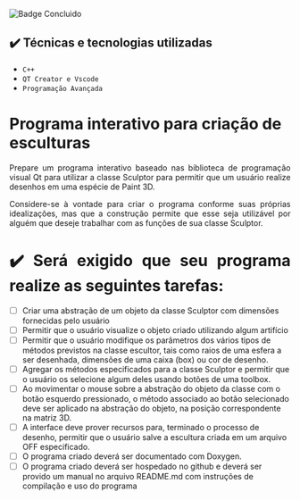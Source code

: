![Badge Concluido](http://img.shields.io/static/v1?label=STATUS&message=%20Construindo&color=BLUE&style=for-the-badge)

## ✔️ Técnicas e tecnologias utilizadas

- ``C++``
- ``QT Creator e Vscode``
- ``Programação Avançada``


# Programa interativo para criação de esculturas
<p align="justify">Prepare um programa interativo baseado nas biblioteca de programação visual Qt para utilizar a classe Sculptor para permitir que um usuário realize desenhos em uma espécie de Paint 3D.</p>

<p align="justify">Considere-se à vontade para criar o programa conforme suas próprias idealizações, mas que a construção permite que esse seja utilizável por alguém que deseje trabalhar com as funções de sua classe Sculptor.</p>

<h1 align="justify">✔️ Será exigido que seu programa realize as seguintes tarefas:</h1>

- [ ] Criar uma abstração de um objeto da classe Sculptor com dimensões fornecidas pelo usuário
- [ ] Permitir que o usuário visualize o objeto criado utilizando algum artifício
- [ ] Permitir que o usuário modifique os parâmetros dos vários tipos de métodos previstos na classe escultor, tais como raios de uma esfera a ser desenhada, dimensões de uma caixa (box) ou cor de desenho.
- [ ] Agregar os métodos especificados para a classe Sculptor e permitir que o usuário os selecione algum deles usando botões de uma toolbox.
- [ ] Ao movimentar o mouse sobre a abstração do objeto da classe com o botão esquerdo pressionado, o método associado ao botão selecionado deve ser aplicado na abstração do objeto, na posição correspondente na matriz 3D.
- [ ] A interface deve prover recursos para, terminado o processo de desenho, permitir que o usuário salve a escultura criada em um arquivo OFF especificado.
- [ ] O programa criado deverá ser documentado com Doxygen.
- [ ] O programa criado deverá ser hospedado no github e deverá ser provido um manual no arquivo README.md com instruções de compilação e uso do programa
